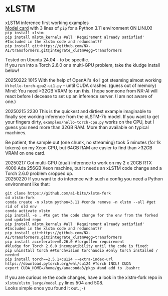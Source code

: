 # xLSTM
xLSTM inference first working examples<br>
[Model card](https://huggingface.co/NX-AI/xLSTM-7b) with 3 lines of `pip` for a Python 3.11 environment ON LINUX!<br>
`pip install xlstm`<br>
`pip install mlstm_kernels #all 'Requirement already satisfied' #Included in the xlstm code and redundant??`<br>
`pip install git+https://github.com/NX-AI/transformers.git@integrate_xlstm#egg=transformers`

Tested on Ubuntu 24.04 - to be specific.<br>
If you run into a Torch 2.6.0 or a multi-GPU problem, take the kludge install below!

20250222 1015 With the help of OpenAI's 4o I got steaming almost working in `hello-torch-gpu2-ui1.py` - until CUDA crashes. (guess out of memory)<br>
Mind: You need >32GB VRAM to run this. I hope someone from NX-AI will react before I decease to set up an inference server. (I am not aware of one.)

20250215 2230 This is the quickest and dirtiest example imaginable to finally see working inference from the xLSTM-7b model.
If you want to get your fingers dirty, `examples/hello-torch-cpu.py` works on the CPU, but I guess you need more than 32GB RAM. More than available on typical machines.

Be patient, the sample out (one chunk, no streaming) took 5 minutes (for 1k tokens) on my Xeon CPU, but 64GB RAM are easier to find than >32GB VRAM on one card.

20250217 Got multi-GPU (dual) inference to work on my 2 x 20GB RTX 4000 Ada 256GB Xeon machine, but it needs an xLSTM code change and a Torch 2.6.0 problem cropped up.<br>
20250220 If you want to do inference with such a config you need a Python environment like that:<br>

`git clone https://github.com/ai-bits/xlstm-fork`<br>
`cd xlstm-fork`<br>
`conda create -n xlstm python=3.11 #conda remove -n xlstm --all #get rid of old env`<br>
`conda activate xlstm`<br>
`pip install -e . #to get the code change for the env from the forked and updated repo`<br>
`pip install mlstm_kernels #all 'Requirement already satisfied' #Included in the xlstm code and redundant??`<br>
`pip install git+https://github.com/NX-AI/transformers.git@integrate_xlstm#egg=transformers`<br>
`pip install accelerate>=0.26.0 #forgotten requirement`<br>
`#kludge for Torch 2.6.0 incompatibility until the code is fixed:`<br>
`pip uninstall torch ##torchvision torchaudio #only torch installed / needed`<br>
`pip install torch==2.5.1+cu124 --extra-index-url https://download.pytorch.org/whl/cu124 #Torch INCL! CUDA`<br>
`export CUDA_HOME=/home/gy/anaconda3/pkgs #and add to .bashrc`<br>

If you are curious re the code changes, have a look in the xlstm-fork repo in `xlstm/xlstm_large/model.py` lines 504 and 508.<br>
Looks simple once you found it out. ;-)